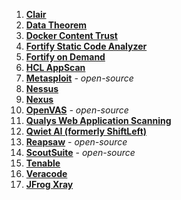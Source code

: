 1. [**Clair**](/docs/security-testing-orchestration/sto-techref-category/clair-scanner-reference)
2. [**Data Theorem**](/docs/security-testing-orchestration/sto-techref-category/data-theorem-scanner-reference)
3. [**Docker Content Trust**](/docs/security-testing-orchestration/sto-techref-category/docker-content-trust-dct-scanner-reference)
4. [**Fortify Static Code Analyzer**](/docs/security-testing-orchestration/sto-techref-category/fortify-scanner-reference)
5. [**Fortify on Demand**](/docs/security-testing-orchestration/sto-techref-category/fortify-on-demand-scanner-reference)
6. [**HCL AppScan**](/docs/security-testing-orchestration/sto-techref-category/hql-appscan-scanner-reference)
7. [**Metasploit**](/docs/security-testing-orchestration/sto-techref-category/metasploit-scanner-reference) *- open-source*
8. [**Nessus**](/docs/security-testing-orchestration/sto-techref-category/nessus-scanner-reference)
9. [**Nexus**](/docs/security-testing-orchestration/sto-techref-category/nexus-scanner-reference)
10. [**OpenVAS**](/docs/security-testing-orchestration/sto-techref-category/openvas-scanner-reference)  *- open-source*
11. [**Qualys Web Application Scanning**](/docs/security-testing-orchestration/sto-techref-category/qualys-web-app-scanner-reference)
12. [**Qwiet AI (formerly ShiftLeft)**](/docs/security-testing-orchestration/sto-techref-category/qwiet-scanner-reference)
13. [**Reapsaw**](/docs/security-testing-orchestration/sto-techref-category/reapsaw-scanner-reference) - *open-source*
14. [**ScoutSuite**](/docs/security-testing-orchestration/sto-techref-category/scoutsuite-scanner-reference) - *open-source*
15. [**Tenable**](/docs/security-testing-orchestration/sto-techref-category/tenable-scanner-reference)
16. [**Veracode**](/docs/security-testing-orchestration/sto-techref-category/veracode-scanner-reference)
17. [**JFrog Xray**](/docs/security-testing-orchestration/sto-techref-category/xray-scanner-reference)
